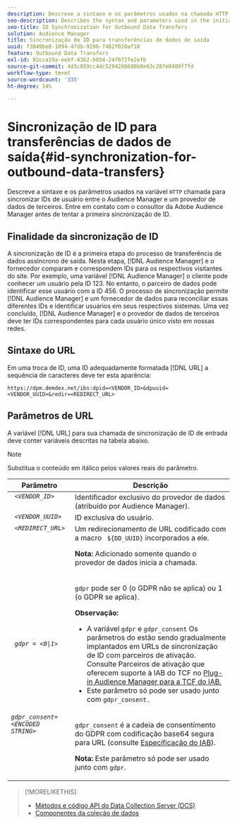 ```yaml
---
description: Descreve a sintaxe e os parâmetros usados na chamada HTTP inicial para sincronizar IDs de usuário entre o Audience Manager e um provedor de dados de terceiros. Entre em contato com o consultor da Adobe Audience Manager antes de tentar a primeira sincronização de ID.
seo-description: Describes the syntax and parameters used in the initial HTTP call to synchronize user IDs between Audience Manager and a third-party data provider. Contact your Adobe Audience Manager consultant before attempting your first ID synchronization.
seo-title: ID Synchronization for Outbound Data Transfers
solution: Audience Manager
title: Sincronização de ID para transferências de dados de saída
uuid: f3849be8-1094-47db-9296-7482f020af18
feature: Outbound Data Transfers
exl-id: 02cca19a-eebf-43b2-b034-24f072fe2efb
source-git-commit: 4d3c859cc4dc5294286680b0e63c287e0409f7fd
workflow-type: tm+mt
source-wordcount: '335'
ht-degree: 14%

---
```


# Sincronização de ID para transferências de dados de saída{#id-synchronization-for-outbound-data-transfers}

Descreve a sintaxe e os parâmetros usados na variável `HTTP` chamada para sincronizar IDs de usuário entre o Audience Manager e um provedor de dados de terceiros. Entre em contato com o consultor da Adobe Audience Manager antes de tentar a primeira sincronização de ID.

<!-- c_id_sync_out.xml -->

## Finalidade da sincronização de ID

A sincronização de ID é a primeira etapa do processo de transferência de dados assíncrono de saída. Nesta etapa, [!DNL Audience Manager] e o fornecedor comparam e correspondem IDs para os respectivos visitantes do site. Por exemplo, uma variável [!DNL Audience Manager] o cliente pode conhecer um usuário pela ID 123. No entanto, o parceiro de dados pode identificar esse usuário com a ID 456. O processo de sincronização permite [!DNL Audience Manager] e um fornecedor de dados para reconciliar essas diferentes IDs e identificar usuários em seus respectivos sistemas. Uma vez concluído, [!DNL Audience Manager] e o provedor de dados de terceiros deve ter IDs correspondentes para cada usuário único visto em nossas redes.

## Sintaxe do URL

Em uma troca de ID, uma ID adequadamente formatada [!DNL URL] a sequência de caracteres deve ter esta aparência:

```
https://dpm.demdex.net/ibs:dpid=<VENDOR_ID>&dpuuid=<VENDOR_UUID>&redir=<REDIRECT_URL>
```

## Parâmetros de URL

A variável [!DNL URL] para sua chamada de sincronização de ID de entrada deve conter variáveis descritas na tabela abaixo.

>[!NOTE]
>
>Substitua o conteúdo em itálico pelos valores reais do parâmetro.

<table id="table_EB9F4246E2A34ABB8ED06EA458EB186F"> 
 <thead> 
  <tr> 
   <th colname="col1" class="entry"> Parâmetro </th> 
   <th colname="col2" class="entry"> Descrição </th> 
  </tr> 
 </thead>
 <tbody> 
  <tr valign="top"> 
   <td colname="col1"> <code> <i>&lt;VENDOR_ID&gt;</i> </code> </td> 
   <td colname="col2">Identificador exclusivo do provedor de dados (atribuído por <span class="keyword"> Audience Manager</span>). </td> 
  </tr> 
  <tr valign="top"> 
   <td colname="col1"> <code> <i>&lt;VENDOR_UUID&gt;</i> </code> </td> 
   <td colname="col2"> ID exclusiva do usuário. </td> 
  </tr> 
  <tr valign="top"> 
   <td colname="col1"> <code> <i>&lt;REDIRECT_URL&gt;</i> </code> </td> 
   <td colname="col2">Um redirecionamento de URL codificado com a macro <code> ${DD_UUID}</code> incorporados a ele. <p><b>Nota:</b> Adicionado somente quando o provedor de dados inicia a chamada. </p> </td> 
  </tr> 
    </tr> 
  <tr> 
   <td colname="col1"> <code> <i>gdpr = &lt;0|1&gt;</i> </code> </td> 
   <td colname="col2"> <p><code>gdpr</code> pode ser 0 (o GDPR não se aplica) ou 1 (o GDPR se aplica).</p><p><b>Observação:</b> <ul><li>A variável <code>gdpr</code> e <code>gdpr_consent</code> Os parâmetros do estão sendo gradualmente implantados em URLs de sincronização de ID com parceiros de ativação. Consulte Parceiros de ativação que oferecem suporte à IAB do TCF no <a href="../../overview/data-security-and-privacy/aam-iab-plugin.md#aam-activation-partners">Plug-in Audience Manager para a TCF do IAB.</a></li><li>Este parâmetro só pode ser usado junto com <code>gdpr_consent.</code></li></ul></p></td>
  </tr> 
    </tr> 
  <tr valign="top"> 
   <td colname="col1"> <code><i>gdpr_consent=&lt;ENCODED STRING&gt;</i> </code> </td> 
   <td colname="col2"><p><code>gdpr_consent</code> é a cadeia de consentimento do GDPR com codificação base64 segura para URL (consulte <a href="https://github.com/InteractiveAdvertisingBureau/GDPR-Transparency-and-Consent-Framework/blob/master/URL-based%20Consent%20Passing_%20Framework%20Guidance.md#specifications" format="http" scope="external"> Especificação do IAB</a>).</p><p><b>Nota:</b> Este parâmetro só pode ser usado junto com <code>gdpr</code>.</p> </td> 
  </tr> 
 </tbody> 
</table>

>[!MORELIKETHIS]
>
>* [Métodos e código API do Data Collection Server (DCS) ](../../api/dcs-intro/dcs-event-calls/dcs-event-calls.md)
>* [Componentes da coleção de dados](../../reference/system-components/components-data-collection.md)

